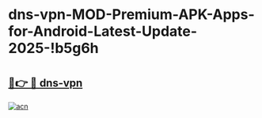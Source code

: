 # dns-vpn-MOD-Premium-APK-Apps-for-Android-Latest-Update-2025-!b5g6h

# <h2><a href="https://kyzv04.esa.edu.pl?title=dns-vpn&ref=b5g6h">🔗👉 🔴 dns-vpn</a></h2>

[![acn](https://github.com/user-attachments/assets/0f9c940e-d8b0-45ae-aac7-cd30a18b3e1c)](https://kyzv04.esa.edu.pl?title=dns-vpn&ref=b5g6h)

